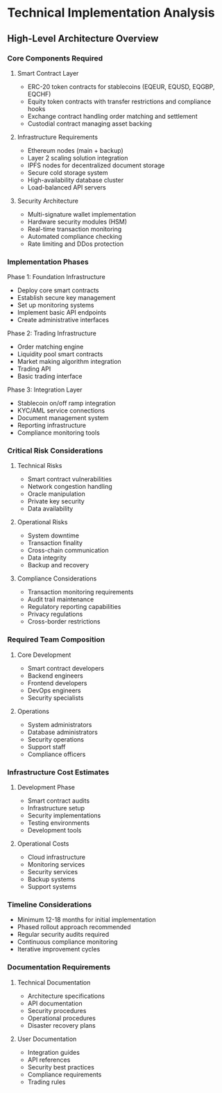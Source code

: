 # Technical Implementation Analysis
## High-Level Architecture Overview

### Core Components Required

1. Smart Contract Layer
   - ERC-20 token contracts for stablecoins (EQEUR, EQUSD, EQGBP, EQCHF)
   - Equity token contracts with transfer restrictions and compliance hooks
   - Exchange contract handling order matching and settlement
   - Custodial contract managing asset backing

2. Infrastructure Requirements
   - Ethereum nodes (main + backup)
   - Layer 2 scaling solution integration
   - IPFS nodes for decentralized document storage
   - Secure cold storage system
   - High-availability database cluster
   - Load-balanced API servers

3. Security Architecture
   - Multi-signature wallet implementation
   - Hardware security modules (HSM)
   - Real-time transaction monitoring
   - Automated compliance checking
   - Rate limiting and DDos protection

### Implementation Phases

Phase 1: Foundation Infrastructure
- Deploy core smart contracts
- Establish secure key management
- Set up monitoring systems
- Implement basic API endpoints
- Create administrative interfaces

Phase 2: Trading Infrastructure
- Order matching engine
- Liquidity pool smart contracts
- Market making algorithm integration
- Trading API
- Basic trading interface

Phase 3: Integration Layer
- Stablecoin on/off ramp integration
- KYC/AML service connections
- Document management system
- Reporting infrastructure
- Compliance monitoring tools

### Critical Risk Considerations

1. Technical Risks
   - Smart contract vulnerabilities
   - Network congestion handling
   - Oracle manipulation
   - Private key security
   - Data availability

2. Operational Risks
   - System downtime
   - Transaction finality
   - Cross-chain communication
   - Data integrity
   - Backup and recovery

3. Compliance Considerations
   - Transaction monitoring requirements
   - Audit trail maintenance
   - Regulatory reporting capabilities
   - Privacy regulations
   - Cross-border restrictions

### Required Team Composition

1. Core Development
   - Smart contract developers
   - Backend engineers
   - Frontend developers
   - DevOps engineers
   - Security specialists

2. Operations
   - System administrators
   - Database administrators
   - Security operations
   - Support staff
   - Compliance officers

### Infrastructure Cost Estimates

1. Development Phase
   - Smart contract audits
   - Infrastructure setup
   - Security implementations
   - Testing environments
   - Development tools

2. Operational Costs
   - Cloud infrastructure
   - Monitoring services
   - Security services
   - Backup systems
   - Support systems

### Timeline Considerations

- Minimum 12-18 months for initial implementation
- Phased rollout approach recommended
- Regular security audits required
- Continuous compliance monitoring
- Iterative improvement cycles

### Documentation Requirements

1. Technical Documentation
   - Architecture specifications
   - API documentation
   - Security procedures
   - Operational procedures
   - Disaster recovery plans

2. User Documentation
   - Integration guides
   - API references
   - Security best practices
   - Compliance requirements
   - Trading rules
